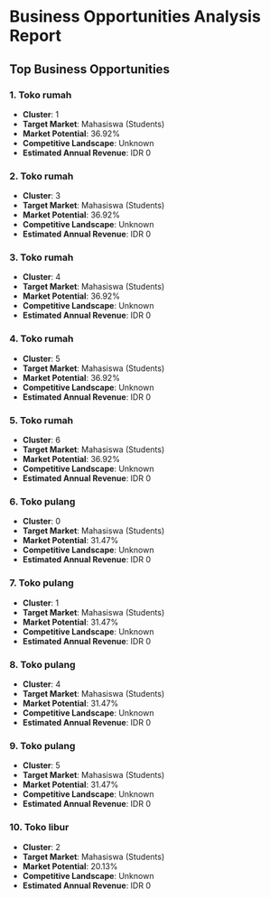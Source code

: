 # Business Opportunities Analysis Report

## Top Business Opportunities

### 1. Toko rumah
- **Cluster**: 1
- **Target Market**: Mahasiswa (Students)
- **Market Potential**: 36.92%
- **Competitive Landscape**: Unknown
- **Estimated Annual Revenue**: IDR 0

### 2. Toko rumah
- **Cluster**: 3
- **Target Market**: Mahasiswa (Students)
- **Market Potential**: 36.92%
- **Competitive Landscape**: Unknown
- **Estimated Annual Revenue**: IDR 0

### 3. Toko rumah
- **Cluster**: 4
- **Target Market**: Mahasiswa (Students)
- **Market Potential**: 36.92%
- **Competitive Landscape**: Unknown
- **Estimated Annual Revenue**: IDR 0

### 4. Toko rumah
- **Cluster**: 5
- **Target Market**: Mahasiswa (Students)
- **Market Potential**: 36.92%
- **Competitive Landscape**: Unknown
- **Estimated Annual Revenue**: IDR 0

### 5. Toko rumah
- **Cluster**: 6
- **Target Market**: Mahasiswa (Students)
- **Market Potential**: 36.92%
- **Competitive Landscape**: Unknown
- **Estimated Annual Revenue**: IDR 0

### 6. Toko pulang
- **Cluster**: 0
- **Target Market**: Mahasiswa (Students)
- **Market Potential**: 31.47%
- **Competitive Landscape**: Unknown
- **Estimated Annual Revenue**: IDR 0

### 7. Toko pulang
- **Cluster**: 1
- **Target Market**: Mahasiswa (Students)
- **Market Potential**: 31.47%
- **Competitive Landscape**: Unknown
- **Estimated Annual Revenue**: IDR 0

### 8. Toko pulang
- **Cluster**: 4
- **Target Market**: Mahasiswa (Students)
- **Market Potential**: 31.47%
- **Competitive Landscape**: Unknown
- **Estimated Annual Revenue**: IDR 0

### 9. Toko pulang
- **Cluster**: 5
- **Target Market**: Mahasiswa (Students)
- **Market Potential**: 31.47%
- **Competitive Landscape**: Unknown
- **Estimated Annual Revenue**: IDR 0

### 10. Toko libur
- **Cluster**: 2
- **Target Market**: Mahasiswa (Students)
- **Market Potential**: 20.13%
- **Competitive Landscape**: Unknown
- **Estimated Annual Revenue**: IDR 0

